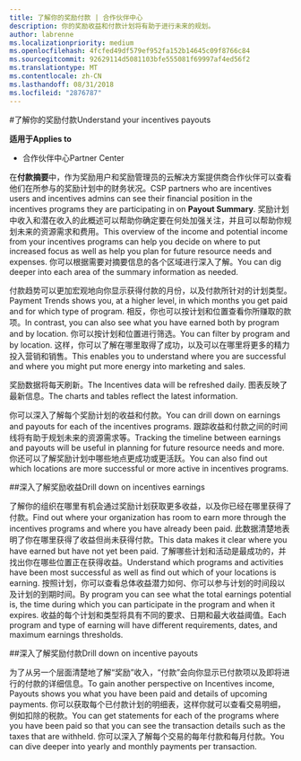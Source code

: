 ```yaml
---
title: 了解你的奖励付款 | 合作伙伴中心
description: 你的奖励收益和付款计划将有助于进行未来的规划。
author: labrenne
ms.localizationpriority: medium
ms.openlocfilehash: 4fcfed49df579ef952fa152b14645c09f8766c84
ms.sourcegitcommit: 92629114d5081103bfe555081f69997af4ed56f2
ms.translationtype: MT
ms.contentlocale: zh-CN
ms.lasthandoff: 08/31/2018
ms.locfileid: "2876787"
---
```

#<a name="understand-your-incentives-payouts"></a><span data-ttu-id="63229-103">了解你的奖励付款</span><span class="sxs-lookup"><span data-stu-id="63229-103">Understand your incentives payouts</span></span>

**<span data-ttu-id="63229-104">适用于</span><span class="sxs-lookup"><span data-stu-id="63229-104">Applies to</span></span>**

-  <span data-ttu-id="63229-105">合作伙伴中心</span><span class="sxs-lookup"><span data-stu-id="63229-105">Partner Center</span></span>


<span data-ttu-id="63229-106">在**付款摘要**中，作为奖励用户和奖励管理员的云解决方案提供商合作伙伴可以查看他们在所参与的奖励计划中的财务状况。</span><span class="sxs-lookup"><span data-stu-id="63229-106">CSP partners who are incentives users and incentives admins can see their financial position in the incentives programs they are participating in on **Payout Summary**.</span></span> <span data-ttu-id="63229-107">奖励计划中收入和潜在收入的此概述可以帮助你确定要在何处加强关注，并且可以帮助你规划未来的资源需求和费用。</span><span class="sxs-lookup"><span data-stu-id="63229-107">This overview of the income and potential income from your incentives programs can help you decide on where to put increased focus as well as help you plan for future resource needs and expenses.</span></span> <span data-ttu-id="63229-108">你可以根据需要对摘要信息的各个区域进行深入了解。</span><span class="sxs-lookup"><span data-stu-id="63229-108">You can dig deeper into each area of the summary information as needed.</span></span> 

<span data-ttu-id="63229-109">付款趋势可以更加宏观地向你显示获得付款的月份，以及付款所针对的计划类型。</span><span class="sxs-lookup"><span data-stu-id="63229-109">Payment Trends shows you, at a higher level, in which months you get paid and for which type of program.</span></span> <span data-ttu-id="63229-110">相反，你也可以按计划和位置查看你所赚取的款项。</span><span class="sxs-lookup"><span data-stu-id="63229-110">In contrast, you can also see what you have earned both by program and by location.</span></span> <span data-ttu-id="63229-111">你可以按计划和位置进行筛选。</span><span class="sxs-lookup"><span data-stu-id="63229-111">You can filter by program and by location.</span></span> <span data-ttu-id="63229-112">这样，你可以了解在哪里取得了成功，以及可以在哪里将更多的精力投入营销和销售。</span><span class="sxs-lookup"><span data-stu-id="63229-112">This enables you to understand where you are successful and where you might put more energy into marketing and sales.</span></span>

<span data-ttu-id="63229-113">奖励数据将每天刷新。</span><span class="sxs-lookup"><span data-stu-id="63229-113">The Incentives data will be refreshed daily.</span></span> <span data-ttu-id="63229-114">图表反映了最新信息。</span><span class="sxs-lookup"><span data-stu-id="63229-114">The charts and tables reflect the latest information.</span></span>

<span data-ttu-id="63229-115">你可以深入了解每个奖励计划的收益和付款。</span><span class="sxs-lookup"><span data-stu-id="63229-115">You can drill down on earnings and payouts for each of the incentives programs.</span></span> <span data-ttu-id="63229-116">跟踪收益和付款之间的时间线将有助于规划未来的资源需求等。</span><span class="sxs-lookup"><span data-stu-id="63229-116">Tracking the timeline between earnings and payouts will be useful in planning for future resource needs and more.</span></span> <span data-ttu-id="63229-117">你还可以了解奖励计划中哪些地点更成功或更活跃。</span><span class="sxs-lookup"><span data-stu-id="63229-117">You can also find out which locations are more successful or more active in incentives programs.</span></span> 

##<a name="drill-down-on-incentives-earnings"></a><span data-ttu-id="63229-118">深入了解奖励收益</span><span class="sxs-lookup"><span data-stu-id="63229-118">Drill down on incentives earnings</span></span>

<span data-ttu-id="63229-119">了解你的组织在哪里有机会通过奖励计划获取更多收益，以及你已经在哪里获得了付款。</span><span class="sxs-lookup"><span data-stu-id="63229-119">Find out where your organization has room to earn more through the incentives programs and where you have already been paid.</span></span> <span data-ttu-id="63229-120">此数据清楚地表明了你在哪里获得了收益但尚未获得付款。</span><span class="sxs-lookup"><span data-stu-id="63229-120">This data makes it clear where you have earned but have not yet been paid.</span></span>  <span data-ttu-id="63229-121">了解哪些计划和活动是最成功的，并找出你在哪些位置正在获得收益。</span><span class="sxs-lookup"><span data-stu-id="63229-121">Understand which programs and activities have been most successful as well as find out which of your locations is earning.</span></span> <span data-ttu-id="63229-122">按照计划，你可以查看总体收益潜力如何、你可以参与计划的时间段以及计划的到期时间。</span><span class="sxs-lookup"><span data-stu-id="63229-122">By program you can see what the total earnings potential is, the time during which you can participate in the program and when it expires.</span></span> <span data-ttu-id="63229-123">收益的每个计划和类型将具有不同的要求、日期和最大收益阈值。</span><span class="sxs-lookup"><span data-stu-id="63229-123">Each program and type of earning will have different requirements, dates, and maximum earnings thresholds.</span></span> 

##<a name="drill-down-on-incentive-payouts"></a><span data-ttu-id="63229-124">深入了解奖励付款</span><span class="sxs-lookup"><span data-stu-id="63229-124">Drill down on incentive payouts</span></span>

<span data-ttu-id="63229-125">为了从另一个层面清楚地了解“奖励”收入，“付款”会向你显示已付款项以及即将进行的付款的详细信息。</span><span class="sxs-lookup"><span data-stu-id="63229-125">To gain another perspective on Incentives income, Payouts shows you what you have been paid and details of upcoming payments.</span></span> <span data-ttu-id="63229-126">你可以获取每个已付款计划的明细表，这样你就可以查看交易明细，例如扣除的税款。</span><span class="sxs-lookup"><span data-stu-id="63229-126">You can get statements for each of the programs where you have been paid so that you can see the transaction details such as the taxes that are withheld.</span></span> <span data-ttu-id="63229-127">你可以深入了解每个交易的每年付款和每月付款。</span><span class="sxs-lookup"><span data-stu-id="63229-127">You can dive deeper into yearly and monthly payments per transaction.</span></span>
